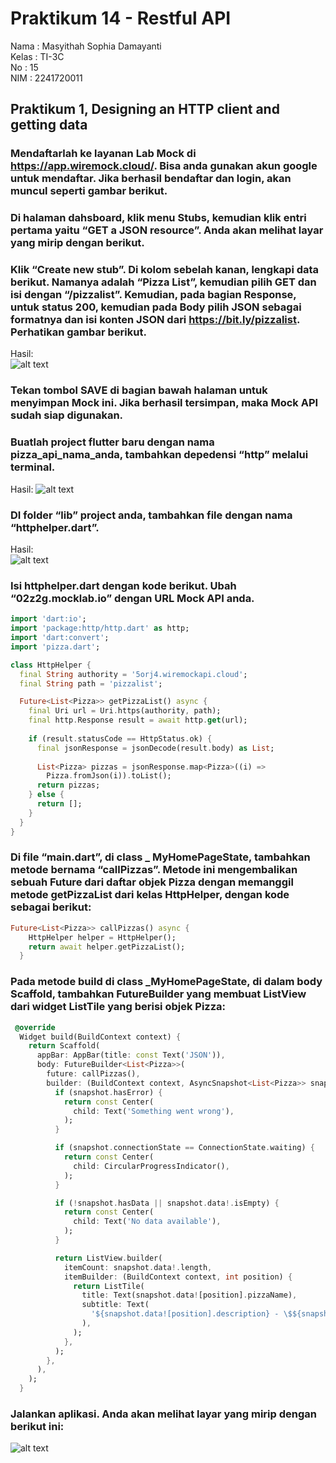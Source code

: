# Praktikum 14 - Restful API            
Nama    : Masyithah Sophia Damayanti        
Kelas   : TI-3C         
No      : 15            
NIM     : 2241720011        

## Praktikum 1, Designing an HTTP client and getting data       

### Mendaftarlah ke layanan Lab Mock di https://app.wiremock.cloud/. Bisa anda gunakan akun google untuk mendaftar. Jika berhasil bendaftar dan login, akan muncul seperti gambar berikut.                  

### Di halaman dahsboard, klik menu Stubs, kemudian klik entri pertama yaitu “GET a JSON resource”. Anda akan melihat layar yang mirip dengan berikut.      

### Klik “Create new stub”. Di kolom sebelah kanan, lengkapi data berikut. Namanya adalah “Pizza List”, kemudian pilih GET dan isi dengan “/pizzalist”. Kemudian, pada bagian Response, untuk status 200, kemudian pada Body pilih JSON sebagai formatnya dan isi konten JSON dari https://bit.ly/pizzalist. Perhatikan gambar berikut.             
Hasil:                  
![alt text](image.png)              

### Tekan tombol SAVE di bagian bawah halaman untuk menyimpan Mock ini. Jika berhasil tersimpan, maka Mock API sudah siap digunakan.        

### Buatlah project flutter baru dengan nama pizza_api_nama_anda, tambahkan depedensi “http” melalui terminal.      
Hasil: 
![alt text](images/P1L5.png)        

### DI folder “lib” project anda, tambahkan file dengan nama “httphelper.dart”.         
Hasil:                 
![alt text](images/P1L6.png)            

### Isi httphelper.dart dengan kode berikut. Ubah “02z2g.mocklab.io” dengan URL Mock API anda.      
``` dart        
import 'dart:io';
import 'package:http/http.dart' as http;
import 'dart:convert';    
import 'pizza.dart';   

class HttpHelper {
  final String authority = '5orj4.wiremockapi.cloud'; 
  final String path = 'pizzalist';

  Future<List<Pizza>> getPizzaList() async {
    final Uri url = Uri.https(authority, path); 
    final http.Response result = await http.get(url);
    
    if (result.statusCode == HttpStatus.ok) {
      final jsonResponse = jsonDecode(result.body) as List;
      
      List<Pizza> pizzas = jsonResponse.map<Pizza>((i) =>
        Pizza.fromJson(i)).toList();
      return pizzas;
    } else {
      return [];
    }
  }
}

```     
### Di file “main.dart”, di class _ MyHomePageState, tambahkan metode bernama “callPizzas”. Metode ini mengembalikan sebuah Future dari daftar objek Pizza dengan memanggil metode getPizzaList dari kelas HttpHelper, dengan kode sebagai berikut:     
``` dart        
Future<List<Pizza>> callPizzas() async {
    HttpHelper helper = HttpHelper();
    return await helper.getPizzaList();
  }     
```     

### Pada metode build di class _MyHomePageState, di dalam body Scaffold, tambahkan FutureBuilder yang membuat ListView dari widget ListTile yang berisi objek Pizza:        
``` dart        
 @override
  Widget build(BuildContext context) {
    return Scaffold(
      appBar: AppBar(title: const Text('JSON')),
      body: FutureBuilder<List<Pizza>>(
        future: callPizzas(),
        builder: (BuildContext context, AsyncSnapshot<List<Pizza>> snapshot) {
          if (snapshot.hasError) {
            return const Center(
              child: Text('Something went wrong'),
            );
          }

          if (snapshot.connectionState == ConnectionState.waiting) {
            return const Center(
              child: CircularProgressIndicator(),
            );
          }

          if (!snapshot.hasData || snapshot.data!.isEmpty) {
            return const Center(
              child: Text('No data available'),
            );
          }

          return ListView.builder(
            itemCount: snapshot.data!.length,
            itemBuilder: (BuildContext context, int position) {
              return ListTile(
                title: Text(snapshot.data![position].pizzaName),
                subtitle: Text(
                  '${snapshot.data![position].description} - \$${snapshot.data![position].price.toString()}',
                ),
              );
            },
          );
        },
      ),
    );
  }
```     
### Jalankan aplikasi. Anda akan melihat layar yang mirip dengan berikut ini:       
![alt text](images/Prak1.png)           

